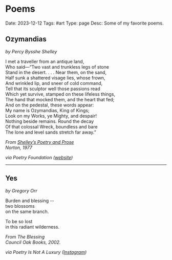 # Poems
Date: 2023-12-12
Tags: #art
Type: page
Desc: Some of my favorite poems.

## Ozymandias
*by Percy Bysshe Shelley*

I met a traveller from an antique land, <br>
Who said—“Two vast and trunkless legs of stone<br>
Stand in the desert. . . . Near them, on the sand,<br>
Half sunk a shattered visage lies, whose frown,<br>
And wrinkled lip, and sneer of cold command,<br>
Tell that its sculptor well those passions read<br>
Which yet survive, stamped on these lifeless things,<br>
The hand that mocked them, and the heart that fed;<br>
And on the pedestal, these words appear:<br>
My name is Ozymandias, King of Kings;<br>
Look on my Works, ye Mighty, and despair!<br>
Nothing beside remains. Round the decay<br>
Of that colossal Wreck, boundless and bare<br>
The lone and level sands stretch far away.”<br>

*From [Shelley’s Poetry and Prose](https://archive.org/details/shelleyspoetrypr00shel)*<br>
*Norton, 1977*

*via Poetry Foundation ([website](https://www.poetryfoundation.org/poems/46565/ozymandias))*

---
## Yes 
*by Gregory Orr*

Burden and blessing --<br>
two blossoms<br>
on the same branch.<br>

To be so lost <br>
in this radiant wilderness.<br>

*From The Blessing*<br>
*Council Oak Books, 2002.*

*via Poetry Is Not A Luxury ([Instagram](https://www.instagram.com/p/C0CxAZLSyYV/))*